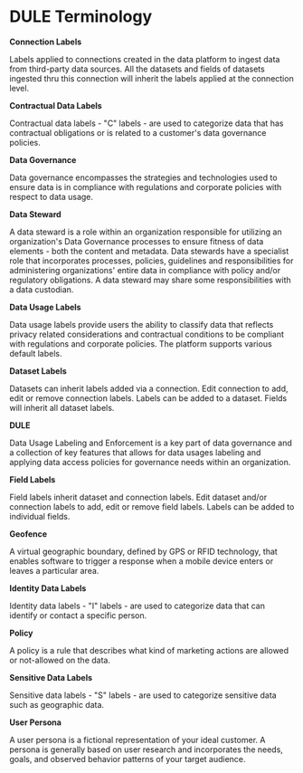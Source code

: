 # DULE Terminology

<a id="Connection_Labels"></a>
**Connection Labels**

Labels applied to connections created in the data platform to ingest data from third-party data sources. All the datasets and fields of datasets ingested thru this connection will inherit the labels applied at the connection level.

<a id="Contractual_Data_Labels"></a>
**Contractual Data Labels**

Contractual data labels - "C" labels - are used to categorize data that has contractual obligations or is related to a customer's data governance policies.

<a id="Data_Governance"></a>
**Data Governance**

Data governance encompasses the strategies and technologies used to ensure data is in compliance with regulations and corporate policies with respect to data usage.

<a id="Data_Steward"></a>
**Data Steward**

A data steward is a role within an organization responsible for utilizing an organization's Data Governance processes to ensure fitness of data elements - both the content and metadata. Data stewards have a specialist role that incorporates processes, policies, guidelines and responsibilities for administering organizations' entire data in compliance with policy and/or regulatory obligations. A data steward may share some responsibilities with a data custodian.

<a id="Data_Usage_Labels"></a>
**Data Usage Labels**

Data usage labels provide users the ability to classify data that reflects privacy related considerations and contractual conditions to be compliant with regulations and corporate policies. The platform supports various default labels.

<a id="Dataset_Labels"></a>
**Dataset Labels**

Datasets can inherit labels added via a connection. Edit connection to add, edit or remove connection labels. Labels can be added to a dataset. Fields will inherit all dataset labels.

<a id="DULE"></a>
**DULE**

Data Usage Labeling and Enforcement is a key part of data governance and a collection of key features that allows for data usages labeling and applying data access policies for governance needs within an organization.

<a id="Field_Labels"></a>
**Field Labels**

Field labels inherit dataset and connection labels. Edit dataset and/or connection labels to add, edit or remove field labels. Labels can be added to individual fields.

<a id="Geofence"></a>
**Geofence**

A virtual geographic boundary, defined by GPS or RFID technology, that enables software to trigger a response when a mobile device enters or leaves a particular area.

<a id="Identity_Data_Labels"></a>
**Identity Data Labels**

Identity data labels - "I" labels - are used to categorize data that can identify or contact a specific person.

<a id="Policy"></a>
**Policy**

A policy is a rule that describes what kind of marketing actions are allowed or not-allowed on the data.

<a id="Sensitive_Data_Labels"></a>
**Sensitive Data Labels**

Sensitive data labels - "S" labels - are used to categorize sensitive data such as geographic data.

<a id="User_Persona"></a>
**User Persona**

A user persona is a fictional representation of your ideal customer. A persona is generally based on user research and incorporates the needs, goals, and observed behavior patterns of your target audience.
